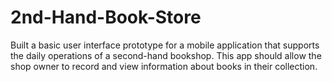 # 2nd-Hand-Book-Store
Built a basic user interface prototype for a mobile application that supports the daily operations of a second-hand bookshop. This app should allow the shop owner to record and view information about books in their collection.
